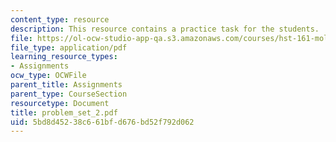 ```yaml
---
content_type: resource
description: This resource contains a practice task for the students.
file: https://ol-ocw-studio-app-qa.s3.amazonaws.com/courses/hst-161-molecular-biology-and-genetics-in-modern-medicine-fall-2007/5bd8d45238c661bfd676bd52f792d062_problem_set_2.pdf
file_type: application/pdf
learning_resource_types:
- Assignments
ocw_type: OCWFile
parent_title: Assignments
parent_type: CourseSection
resourcetype: Document
title: problem_set_2.pdf
uid: 5bd8d452-38c6-61bf-d676-bd52f792d062
---
```

